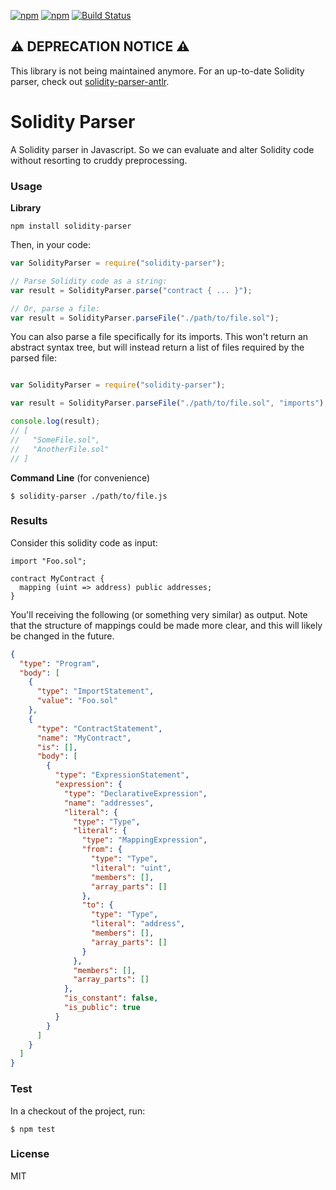 [![npm](https://img.shields.io/npm/v/solidity-parser.svg)]()
[![npm](https://img.shields.io/npm/dm/solidity-parser.svg)]()
[![Build Status](https://travis-ci.org/ConsenSys/solidity-parser.svg?branch=master)](https://travis-ci.org/ConsenSys/solidity-parser)

## ⚠️  DEPRECATION NOTICE ⚠️

This library is not being maintained anymore. For an up-to-date Solidity parser, check out [solidity-parser-antlr](https://github.com/federicobond/solidity-parser-antlr).

# Solidity Parser

A Solidity parser in Javascript. So we can evaluate and alter Solidity code without resorting to cruddy preprocessing.  

### Usage

**Library**

```
npm install solidity-parser
```

Then, in your code:

```javascript
var SolidityParser = require("solidity-parser");

// Parse Solidity code as a string:
var result = SolidityParser.parse("contract { ... }");

// Or, parse a file:
var result = SolidityParser.parseFile("./path/to/file.sol");
```

You can also parse a file specifically for its imports. This won't return an abstract syntax tree, but will instead return a list of files required by the parsed file:

```javascript

var SolidityParser = require("solidity-parser");

var result = SolidityParser.parseFile("./path/to/file.sol", "imports");

console.log(result);
// [
//   "SomeFile.sol",
//   "AnotherFile.sol"
// ]
```

**Command Line** (for convenience)

```
$ solidity-parser ./path/to/file.js
```

### Results

Consider this solidity code as input:

```
import "Foo.sol";

contract MyContract {
  mapping (uint => address) public addresses;
}
```

You'll receiving the following (or something very similar) as output. Note that the structure of mappings could be made more clear, and this will likely be changed in the future.

```json
{
  "type": "Program",
  "body": [
    {
      "type": "ImportStatement",
      "value": "Foo.sol"
    },
    {
      "type": "ContractStatement",
      "name": "MyContract",
      "is": [],
      "body": [
        {
          "type": "ExpressionStatement",
          "expression": {
            "type": "DeclarativeExpression",
            "name": "addresses",
            "literal": {
              "type": "Type",
              "literal": {
                "type": "MappingExpression",
                "from": {
                  "type": "Type",
                  "literal": "uint",
                  "members": [],
                  "array_parts": []
                },
                "to": {
                  "type": "Type",
                  "literal": "address",
                  "members": [],
                  "array_parts": []
                }
              },
              "members": [],
              "array_parts": []
            },
            "is_constant": false,
            "is_public": true
          }
        }
      ]
    }
  ]
}
```

### Test

In a checkout of the project, run:

```
$ npm test
```

### License

MIT
